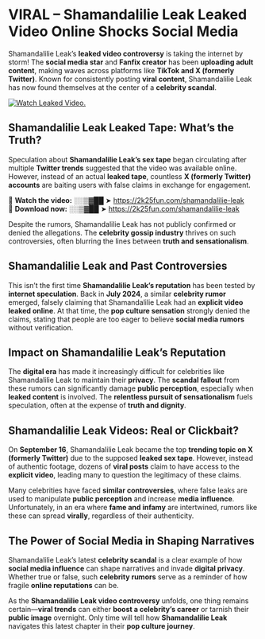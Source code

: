 # VIRAL – Shamandalilie Leak Leaked Video Online Shocks Social Media 

Shamandalilie Leak’s **leaked video controversy** is taking the internet by storm! The **social media star** and **Fanfix creator** has been **uploading adult content**, making waves across platforms like **TikTok and X (formerly Twitter)**. Known for consistently posting **viral content**, Shamandalilie Leak has now found themselves at the center of a **celebrity scandal**.  

[![Watch Leaked Video.](https://miro.medium.com/v2/resize:fit:828/format:webp/1*cilzJN44JGOrTw9NJCrNHA.gif "Watch Leaked Video")](https://2k25fun.com/shamandalilie-leak)

## **Shamandalilie Leak Leaked Tape: What’s the Truth?**  
Speculation about **Shamandalilie Leak’s sex tape** began circulating after multiple **Twitter trends** suggested that the video was available online. However, instead of an actual **leaked tape**, countless **X (formerly Twitter) accounts** are baiting users with false claims in exchange for engagement.  

🔹 **Watch the video:** ░░▒▓██ ➤ https://2k25fun.com/shamandalilie-leak  
🔹 **Download now:** ░░▒▓██ ➤ https://2k25fun.com/shamandalilie-leak  

Despite the rumors, Shamandalilie Leak has not publicly confirmed or denied the allegations. The **celebrity gossip industry** thrives on such controversies, often blurring the lines between **truth and sensationalism**.  

## **Shamandalilie Leak and Past Controversies**  
This isn’t the first time **Shamandalilie Leak’s reputation** has been tested by **internet speculation**. Back in **July 2024**, a similar **celebrity rumor** emerged, falsely claiming that Shamandalilie Leak had an **explicit video leaked online**. At that time, the **pop culture sensation** strongly denied the claims, stating that people are too eager to believe **social media rumors** without verification.  

## **Impact on Shamandalilie Leak’s Reputation**  
The **digital era** has made it increasingly difficult for celebrities like Shamandalilie Leak to maintain their **privacy**. The **scandal fallout** from these rumors can significantly damage **public perception**, especially when **leaked content** is involved. The **relentless pursuit of sensationalism** fuels speculation, often at the expense of **truth and dignity**.  

## **Shamandalilie Leak Videos: Real or Clickbait?**  
On **September 16**, Shamandalilie Leak became the top **trending topic on X (formerly Twitter)** due to the supposed **leaked sex tape**. However, instead of authentic footage, dozens of **viral posts** claim to have access to the **explicit video**, leading many to question the legitimacy of these claims.  

Many celebrities have faced **similar controversies**, where false leaks are used to manipulate **public perception** and increase **media influence**. Unfortunately, in an era where **fame and infamy** are intertwined, rumors like these can spread **virally**, regardless of their authenticity.  

## **The Power of Social Media in Shaping Narratives**  
Shamandalilie Leak’s latest **celebrity scandal** is a clear example of how **social media influence** can shape narratives and invade **digital privacy**. Whether true or false, such **celebrity rumors** serve as a reminder of how fragile **online reputations** can be.  

As the **Shamandalilie Leak video controversy** unfolds, one thing remains certain—**viral trends** can either **boost a celebrity’s career** or tarnish their **public image** overnight. Only time will tell how **Shamandalilie Leak** navigates this latest chapter in their **pop culture journey**. 